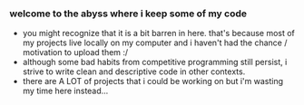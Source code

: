 ### welcome to the abyss where i keep some of my code

- you might recognize that it is a bit barren in here. that's because most of my projects live locally on my computer and i haven't had the chance / motivation to upload them :/
- although some bad habits from competitive programming still persist, i strive to write clean and descriptive code in other contexts.
- there are A LOT of projects that i could be working on but i'm wasting my time here instead...
